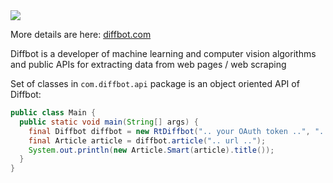 <img src="http://upload.wikimedia.org/wikipedia/en/thumb/4/4a/Diffbot_logo.jpg/240px-Diffbot_logo.jpg" />

More details are here: [diffbot.com](http://diffbot.com/products/)

Diffbot is a developer of machine learning and computer vision algorithms and public APIs for extracting data from web pages / web scraping

Set of classes in `com.diffbot.api` package is
an object oriented API of Diffbot:


```java
public class Main {
  public static void main(String[] args) {
    final Diffbot diffbot = new RtDiffbot(".. your OAuth token ..", "..version..");
    final Article article = diffbot.article(".. url ..");
    System.out.println(new Article.Smart(article).title());
  }
}
```

